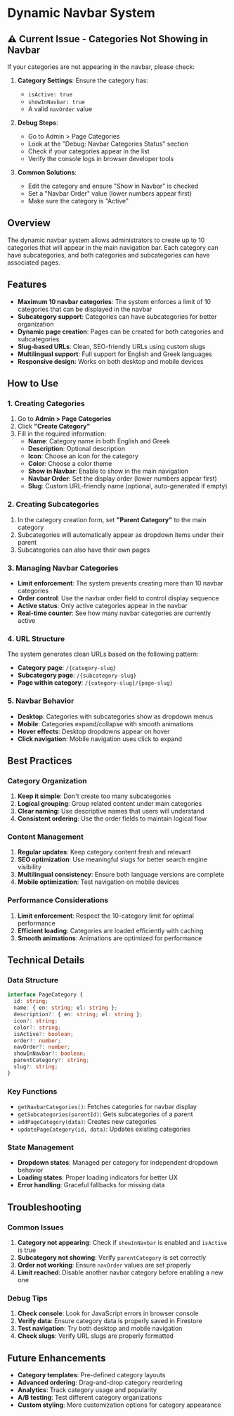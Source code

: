 # Dynamic Navbar System

## ⚠️ Current Issue - Categories Not Showing in Navbar

If your categories are not appearing in the navbar, please check:

1. **Category Settings**: Ensure the category has:
   - `isActive: true`
   - `showInNavbar: true`
   - A valid `navOrder` value

2. **Debug Steps**:
   - Go to Admin > Page Categories
   - Look at the "Debug: Navbar Categories Status" section
   - Check if your categories appear in the list
   - Verify the console logs in browser developer tools

3. **Common Solutions**:
   - Edit the category and ensure "Show in Navbar" is checked
   - Set a "Navbar Order" value (lower numbers appear first)
   - Make sure the category is "Active"

## Overview

The dynamic navbar system allows administrators to create up to 10 categories that will appear in the main navigation bar. Each category can have subcategories, and both categories and subcategories can have associated pages.

## Features

- **Maximum 10 navbar categories**: The system enforces a limit of 10 categories that can be displayed in the navbar
- **Subcategory support**: Categories can have subcategories for better organization
- **Dynamic page creation**: Pages can be created for both categories and subcategories
- **Slug-based URLs**: Clean, SEO-friendly URLs using custom slugs
- **Multilingual support**: Full support for English and Greek languages
- **Responsive design**: Works on both desktop and mobile devices

## How to Use

### 1. Creating Categories

1. Go to **Admin > Page Categories**
2. Click **"Create Category"**
3. Fill in the required information:
   - **Name**: Category name in both English and Greek
   - **Description**: Optional description
   - **Icon**: Choose an icon for the category
   - **Color**: Choose a color theme
   - **Show in Navbar**: Enable to show in the main navigation
   - **Navbar Order**: Set the display order (lower numbers appear first)
   - **Slug**: Custom URL-friendly name (optional, auto-generated if empty)

### 2. Creating Subcategories

1. In the category creation form, set **"Parent Category"** to the main category
2. Subcategories will automatically appear as dropdown items under their parent
3. Subcategories can also have their own pages

### 3. Managing Navbar Categories

- **Limit enforcement**: The system prevents creating more than 10 navbar categories
- **Order control**: Use the navbar order field to control display sequence
- **Active status**: Only active categories appear in the navbar
- **Real-time counter**: See how many navbar categories are currently active

### 4. URL Structure

The system generates clean URLs based on the following pattern:

- **Category page**: `/{category-slug}`
- **Subcategory page**: `/{subcategory-slug}`
- **Page within category**: `/{category-slug}/{page-slug}`

### 5. Navbar Behavior

- **Desktop**: Categories with subcategories show as dropdown menus
- **Mobile**: Categories expand/collapse with smooth animations
- **Hover effects**: Desktop dropdowns appear on hover
- **Click navigation**: Mobile navigation uses click to expand

## Best Practices

### Category Organization

1. **Keep it simple**: Don't create too many subcategories
2. **Logical grouping**: Group related content under main categories
3. **Clear naming**: Use descriptive names that users will understand
4. **Consistent ordering**: Use the order fields to maintain logical flow

### Content Management

1. **Regular updates**: Keep category content fresh and relevant
2. **SEO optimization**: Use meaningful slugs for better search engine visibility
3. **Multilingual consistency**: Ensure both language versions are complete
4. **Mobile optimization**: Test navigation on mobile devices

### Performance Considerations

1. **Limit enforcement**: Respect the 10-category limit for optimal performance
2. **Efficient loading**: Categories are loaded efficiently with caching
3. **Smooth animations**: Animations are optimized for performance

## Technical Details

### Data Structure

```typescript
interface PageCategory {
  id: string;
  name: { en: string; el: string };
  description?: { en: string; el: string };
  icon?: string;
  color?: string;
  isActive?: boolean;
  order?: number;
  navOrder?: number;
  showInNavbar?: boolean;
  parentCategory?: string;
  slug?: string;
}
```

### Key Functions

- `getNavbarCategories()`: Fetches categories for navbar display
- `getSubcategories(parentId)`: Gets subcategories of a parent
- `addPageCategory(data)`: Creates new categories
- `updatePageCategory(id, data)`: Updates existing categories

### State Management

- **Dropdown states**: Managed per category for independent dropdown behavior
- **Loading states**: Proper loading indicators for better UX
- **Error handling**: Graceful fallbacks for missing data

## Troubleshooting

### Common Issues

1. **Category not appearing**: Check if `showInNavbar` is enabled and `isActive` is true
2. **Subcategory not showing**: Verify `parentCategory` is set correctly
3. **Order not working**: Ensure `navOrder` values are set properly
4. **Limit reached**: Disable another navbar category before enabling a new one

### Debug Tips

1. **Check console**: Look for JavaScript errors in browser console
2. **Verify data**: Ensure category data is properly saved in Firestore
3. **Test navigation**: Try both desktop and mobile navigation
4. **Check slugs**: Verify URL slugs are properly formatted

## Future Enhancements

- **Category templates**: Pre-defined category layouts
- **Advanced ordering**: Drag-and-drop category reordering
- **Analytics**: Track category usage and popularity
- **A/B testing**: Test different category organizations
- **Custom styling**: More customization options for category appearance
